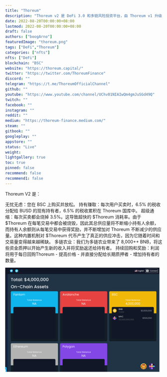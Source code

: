 ```yaml
---
title: "Thoreum"
description: "Thoreum v2 是 DeFi 3.0 和多链风险投资平台，由 Thoreum v1 升级而来"
date: 2022-08-20T00:00:00+08:00
lastmod: 2022-08-20T00:00:00+08:00
draft: false
authors: ["boogArno"]
featuredImage: "thoreum.png"
tags: ["DeFi","Thoreum"]
categories: ["nfts"]
nfts: ["DeFi"]
blockchain: "BSC"
website: "https://thoreum.capital/"
twitter: "https://twitter.com/ThoreumFinance"
discord: ""
telegram: "https://t.me/ThoreumOfficialChannel"
github: ""
youtube: "https://www.youtube.com/channel/UChv01NIAIwQm4gmJuSGd49Q"
twitch: ""
facebook: ""
instagram: ""
reddit: ""
medium: "https://thoreum-finance.medium.com/"
steam: ""
gitbook: ""
googleplay: ""
appstore: ""
status: "Live"
weight: 
lightgallery: true
toc: true
pinned: false
recommend: false
recommend1: false
---
```

Thoreum V2 是：

  无忧无虑：您在 BSC 上购买并放松。
  持有赚取：每次用户买卖时，6.5% 的税收分配给 BUSD 的现有持有者，6.5% 的税收累积在 Thoreum 国库中。
  超级通缩：每次买卖都会烧掉 3.5%。这导致超快的 $Thoreum 消耗率。由于 $Thoreum 在每笔交易中都会被烧毁，因此其总供应量将不断缩小持有人余额，而持有人余额则从每笔交易中获得奖励，并不断增加对 Thoreum 不断减少的供应量。这种内置机制对 $Thoreum 代币产生了真正的供应冲击，因为它随着时间和交易量变得越来越稀缺。
  多链农业：我们为多链农业带来了 8,000++ BNB，将这些资金质押以开始产生新的收入并将奖励返还给持有者。
  持续回购和奖励：利润将用于每日回购Thoreum - 提高价格 - 并直接分配给长期质押者 - 增加持有者的数量。

![thoreum-dapp-defi-bsc-image1_730a362d5edaa11deb3a47b6e20ee63c](thoreum-dapp-defi-bsc-image1_730a362d5edaa11deb3a47b6e20ee63c.png)